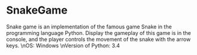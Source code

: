 # SnakeGame
Snake game is an implementation of the famous game Snake in the programming language Python. Display the gameplay of this game is in the console, and the player controls the movement of the snake with the arrow keys.
\nOS: Windows
\nVersion of Python: 3.4
